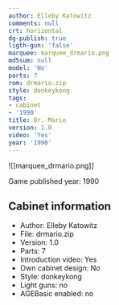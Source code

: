 ```yaml
---
author: Elleby Katowitz
comments: null
crt: horizontal
dg-publish: true
ligth-gun: 'false'
marquee: marquee_drmario.png
md5sum: null
model: 'No'
parts: 7
rom: drmario.zip
style: donkeykong
tags:
- cabinet
- '1990'
title: Dr. Mario
version: 1.0
video: 'Yes'
year: '1990'
---
```


![[marquee_drmario.png]]

Game published year: 1990

## Cabinet information

- Author: Elleby Katowitz
- File: drmario.zip
- Version: 1.0
- Parts: 7
- Introduction video: Yes
- Own cabinet design: No
- Style: donkeykong
- Light guns: no
- AGEBasic enabled: no

